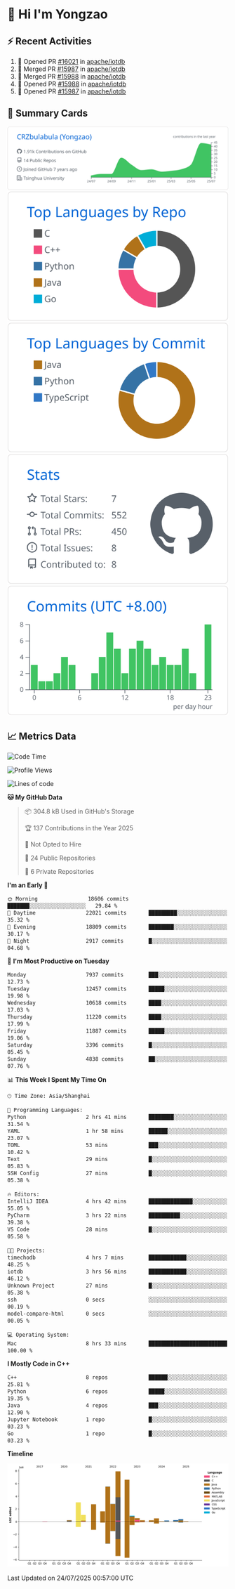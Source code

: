 # 👋 Hi I'm Yongzao

## ⚡ Recent Activities
<!--START_SECTION:activity-->
1. 💪 Opened PR [#16021](https://github.com/apache/iotdb/pull/16021) in [apache/iotdb](https://github.com/apache/iotdb)
2. 🎉 Merged PR [#15987](https://github.com/apache/iotdb/pull/15987) in [apache/iotdb](https://github.com/apache/iotdb)
3. 🎉 Merged PR [#15988](https://github.com/apache/iotdb/pull/15988) in [apache/iotdb](https://github.com/apache/iotdb)
4. 💪 Opened PR [#15988](https://github.com/apache/iotdb/pull/15988) in [apache/iotdb](https://github.com/apache/iotdb)
5. 💪 Opened PR [#15987](https://github.com/apache/iotdb/pull/15987) in [apache/iotdb](https://github.com/apache/iotdb)
<!--END_SECTION:activity-->

## 🎑 Summary Cards

[![](https://raw.githubusercontent.com/CRZbulabula/CRZbulabula/main/profile-summary-card-output/github/0-profile-details.svg)](https://github.com/vn7n24fzkq/github-profile-summary-cards)
[![](https://raw.githubusercontent.com/CRZbulabula/CRZbulabula/main/profile-summary-card-output/github/1-repos-per-language.svg)](https://github.com/vn7n24fzkq/github-profile-summary-cards) [![](https://raw.githubusercontent.com/CRZbulabula/CRZbulabula/main/profile-summary-card-output/github/2-most-commit-language.svg)](https://github.com/vn7n24fzkq/github-profile-summary-cards)
[![](https://raw.githubusercontent.com/CRZbulabula/CRZbulabula/main/profile-summary-card-output/github/3-stats.svg)](https://github.com/vn7n24fzkq/github-profile-summary-cards) [![](https://raw.githubusercontent.com/CRZbulabula/CRZbulabula/main/profile-summary-card-output/github/4-productive-time.svg)](https://github.com/vn7n24fzkq/github-profile-summary-cards)

## 📈 Metrics Data

<!--START_SECTION:waka-->
![Code Time](http://img.shields.io/badge/Code%20Time-1%2C081%20hrs%2019%20mins-blue)

![Profile Views](http://img.shields.io/badge/Profile%20Views-1-blue)

![Lines of code](https://img.shields.io/badge/From%20Hello%20World%20I%27ve%20Written-34.6%20million%20lines%20of%20code-blue)

**🐱 My GitHub Data** 

> 📦 304.8 kB Used in GitHub's Storage 
 > 
> 🏆 137 Contributions in the Year 2025
 > 
> 🚫 Not Opted to Hire
 > 
> 📜 24 Public Repositories 
 > 
> 🔑 6 Private Repositories 
 > 
**I'm an Early 🐤** 

```text
🌞 Morning                18606 commits       ███████░░░░░░░░░░░░░░░░░░   29.84 % 
🌆 Daytime                22021 commits       █████████░░░░░░░░░░░░░░░░   35.32 % 
🌃 Evening                18809 commits       ████████░░░░░░░░░░░░░░░░░   30.17 % 
🌙 Night                  2917 commits        █░░░░░░░░░░░░░░░░░░░░░░░░   04.68 % 
```
📅 **I'm Most Productive on Tuesday** 

```text
Monday                   7937 commits        ███░░░░░░░░░░░░░░░░░░░░░░   12.73 % 
Tuesday                  12457 commits       █████░░░░░░░░░░░░░░░░░░░░   19.98 % 
Wednesday                10618 commits       ████░░░░░░░░░░░░░░░░░░░░░   17.03 % 
Thursday                 11220 commits       ████░░░░░░░░░░░░░░░░░░░░░   17.99 % 
Friday                   11887 commits       █████░░░░░░░░░░░░░░░░░░░░   19.06 % 
Saturday                 3396 commits        █░░░░░░░░░░░░░░░░░░░░░░░░   05.45 % 
Sunday                   4838 commits        ██░░░░░░░░░░░░░░░░░░░░░░░   07.76 % 
```


📊 **This Week I Spent My Time On** 

```text
🕑︎ Time Zone: Asia/Shanghai

💬 Programming Languages: 
Python                   2 hrs 41 mins       ████████░░░░░░░░░░░░░░░░░   31.54 % 
YAML                     1 hr 58 mins        ██████░░░░░░░░░░░░░░░░░░░   23.07 % 
TOML                     53 mins             ███░░░░░░░░░░░░░░░░░░░░░░   10.42 % 
Text                     29 mins             █░░░░░░░░░░░░░░░░░░░░░░░░   05.83 % 
SSH Config               27 mins             █░░░░░░░░░░░░░░░░░░░░░░░░   05.38 % 

🔥 Editors: 
IntelliJ IDEA            4 hrs 42 mins       ██████████████░░░░░░░░░░░   55.05 % 
PyCharm                  3 hrs 22 mins       ██████████░░░░░░░░░░░░░░░   39.38 % 
VS Code                  28 mins             █░░░░░░░░░░░░░░░░░░░░░░░░   05.58 % 

🐱‍💻 Projects: 
timechodb                4 hrs 7 mins        ████████████░░░░░░░░░░░░░   48.25 % 
iotdb                    3 hrs 56 mins       ████████████░░░░░░░░░░░░░   46.12 % 
Unknown Project          27 mins             █░░░░░░░░░░░░░░░░░░░░░░░░   05.38 % 
ssh                      0 secs              ░░░░░░░░░░░░░░░░░░░░░░░░░   00.19 % 
model-compare-html       0 secs              ░░░░░░░░░░░░░░░░░░░░░░░░░   00.05 % 

💻 Operating System: 
Mac                      8 hrs 33 mins       █████████████████████████   100.00 % 
```

**I Mostly Code in C++** 

```text
C++                      8 repos             ██████░░░░░░░░░░░░░░░░░░░   25.81 % 
Python                   6 repos             █████░░░░░░░░░░░░░░░░░░░░   19.35 % 
Java                     4 repos             ███░░░░░░░░░░░░░░░░░░░░░░   12.90 % 
Jupyter Notebook         1 repo              █░░░░░░░░░░░░░░░░░░░░░░░░   03.23 % 
Go                       1 repo              █░░░░░░░░░░░░░░░░░░░░░░░░   03.23 % 
```



**Timeline**

![Lines of Code chart](https://raw.githubusercontent.com/CRZbulabula/CRZbulabula/main/assets/bar_graph.png)


 Last Updated on 24/07/2025 00:57:00 UTC
<!--END_SECTION:waka-->

